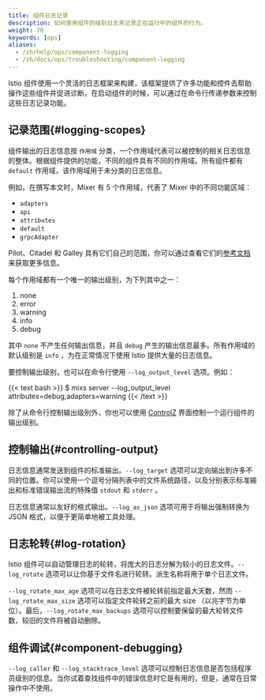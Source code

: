 ```yaml
---
title: 组件日志记录
description: 如何使用组件的级别日志来记录正在运行中的组件的行为。
weight: 70
keywords: [ops]
aliases:
  - /zh/help/ops/component-logging
  - /zh/docs/ops/troubleshooting/component-logging
---
```


Istio 组件使用一个灵活的日志框架来构建，该框架提供了许多功能和控件去帮助操作这些组件并促进诊断，在启动组件的时候，可以通过在命令行传递参数来控制这些日志记录功能。

## 记录范围{#logging-scopes}

组件输出的日志信息按 `作用域` 分类，一个作用域代表可以被控制的相关日志信息的整体。根据组件提供的功能，不同的组件具有不同的作用域。所有组件都有 `default` 作用域，该作用域用于未分类的日志信息。

例如，在撰写本文时，Mixer 有 5 个作用域，代表了 Mixer 中的不同功能区域：

- `adapters`
- `api`
- `attributes`
- `default`
- `grpcAdapter`

Pilot、Citadel 和 Galley 具有它们自己的范围，你可以通过查看它们的[参考文档](/zh/docs/reference/commands/)来获取更多信息。

每个作用域都有一个唯一的输出级别，为下列其中之一：

1. none
1. error
1. warning
1. info
1. debug

其中 `none` 不产生任何输出信息，并且 `debug` 产生的输出信息最多。所有作用域的默认级别是 `info` ，为在正常情况下使用 Istio 提供大量的日志信息。

要控制输出级别，也可以在命令行使用 `--log_output_level` 选项。例如：

{{< text bash >}}
$ mixs server --log_output_level attributes=debug,adapters=warning
{{< /text >}}

除了从命令行控制输出级别外，你也可以使用 [ControlZ](/zh/docs/ops/diagnostic-tools/controlz) 界面控制一个运行组件的输出级别。

## 控制输出{#controlling-output}

日志信息通常发送到组件的标准输出。`--log_target` 选项可以定向输出到许多不同的位置。你可以使用一个逗号分隔列表中的文件系统路径，以及分别表示标准输出和标准错误输出流的特殊值 `stdout` 和 `stderr` 。

日志信息通常以友好的格式输出。`--log_as_json` 选项可用于将输出强制转换为 JSON 格式，以便于更简单地被工具处理。

## 日志轮转{#log-rotation}

Istio 组件可以自动管理日志的轮转，将庞大的日志分解为较小的日志文件。`--log_rotate` 选项可以让你基于文件名进行轮转。派生名称将用于单个日志文件。

`--log_rotate_max_age` 选项可以在日志文件被轮转前指定最大天数，然而 `--log_rotate_max_size` 选项可以指定文件轮转之前的最大 size （以兆字节为单位）。最后，`--log_rotate_max_backups` 选项可以控制要保留的最大轮转文件数，较旧的文件将被自动删除。

## 组件调试{#component-debugging}

`--log_caller` 和 `--log_stacktrace_level` 选项可以控制日志信息是否包括程序员级别的信息。当你试着查找组件中的错误信息时它是有用的，但是，通常在日常操作中不使用。
